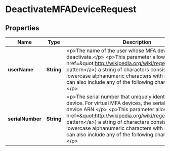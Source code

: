 

# DeactivateMFADeviceRequest


## Properties

| Name | Type | Description | Notes |
|------------ | ------------- | ------------- | -------------|
|**userName** | **String** | &lt;p&gt;The name of the user whose MFA device you want to deactivate.&lt;/p&gt; &lt;p&gt;This parameter allows (through its &lt;a href&#x3D;\&quot;http://wikipedia.org/wiki/regex\&quot;&gt;regex pattern&lt;/a&gt;) a string of characters consisting of upper and lowercase alphanumeric characters with no spaces. You can also include any of the following characters: _+&#x3D;,.@-&lt;/p&gt; |  |
|**serialNumber** | **String** | &lt;p&gt;The serial number that uniquely identifies the MFA device. For virtual MFA devices, the serial number is the device ARN.&lt;/p&gt; &lt;p&gt;This parameter allows (through its &lt;a href&#x3D;\&quot;http://wikipedia.org/wiki/regex\&quot;&gt;regex pattern&lt;/a&gt;) a string of characters consisting of upper and lowercase alphanumeric characters with no spaces. You can also include any of the following characters: &#x3D;,.@:/-&lt;/p&gt; |  |



